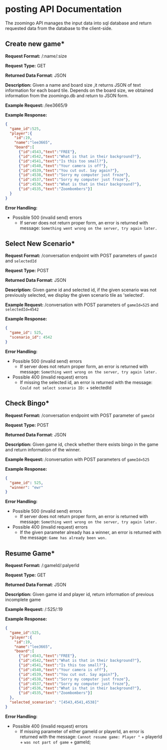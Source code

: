 # posting API Documentation
The zoomingo API manages the input data into sql database and return requested
data from the database to the client-side.

## Create new game*
**Request Format:** /:name/:size

**Request Type:** GET

**Returned Data Format**: JSON

**Description:** Given a name and board size ,it returns JSON of text information for each board tile.
Depends on the board size, we obtained information from the zoomingo.db and return to JSON form.

**Example Request:** /lee3665/9

**Example Response:**
```json
{
  "game_id":525,
  "player":{
    "id":19,
    "name":"lee3665",
    "board":[
      {"id":4543,"text":"FREE"},
      {"id":4542,"text":"What is that in their background?"},
      {"id":4541,"text":"Is this too small?"},
      {"id":4540,"text":"Your camera is off"},
      {"id":4539,"text":"You cut out. Say again?"},
      {"id":4538,"text":"Sorry my computer just froze"},
      {"id":4537,"text":"Sorry my computer just froze"},
      {"id":4536,"text":"What is that in their background?"},
      {"id":4535,"text":"Zoombombers"}]
  }
}
```

**Error Handling:**
- Possible 500 (invalid send) errors
  - If server does not return proper form, an error is returned with  message: `Something went wrong on the server, try again later.`


## Select New Scenario*
**Request Format:** /conversation endpoint with POST parameters of `gameId` and
`selectedId`

**Request Type:** POST

**Returned Data Format**: JSON

**Description:** Given game id and selected id, if the given scenario was not previously selected, we display the given scenario tile as 'selected'.

**Example Request:** /conversation with POST parameters of `gameId=525` and `selectedId=4542`

**Example Response:**
```json
{
  "game_id": 525,
  "scenario_id": 4542
}
```

**Error Handling:**
- Possible 500 (invalid send) errors
  - If server does not return proper form, an error is returned with  message: `Something went wrong on the server, try again later.`
- Possible 400 (invalid request) errors
  - If missing the selected id, an error is returned with the message: `Could not select scenario ID:` + selectedId


## Check Bingo*
**Request Format:** /conversation endpoint with POST parameter of `gameId`

**Request Type:** POST

**Returned Data Format**: JSON

**Description:** Given game id, check whether there exists bingo in the game and return information of the winner.

**Example Request:** /conversation with POST parameters of `gameId=525`

**Example Response:**
```json
{
  "game_id": 525,
  "winner": "ewr"
}
```

**Error Handling:**
- Possible 500 (invalid send) errors
  - If server does not return proper form, an error is returned with  message: `Something went wrong on the server, try again later.`
- Possible 400 (invalid request) errors
  - If the given parameter already has a winner, an error is returned with the message: `Game has already been won.`


## Resume Game*
**Request Format:** /:gameId/:palyerId

**Request Type:** GET

**Returned Data Format**: JSON

**Description:** Given game id and player id, return information of previous incomplete game

**Example Request:** /:525/:19

**Example Response:**
```json
{
  "game_id":525,
  "player":{
    "id":19,
    "name":"lee3665",
    "board":[
      {"id":4543,"text":"FREE"},
      {"id":4542,"text":"What is that in their background?"},
      {"id":4541,"text":"Is this too small?"},
      {"id":4540,"text":"Your camera is off"},
      {"id":4539,"text":"You cut out. Say again?"},
      {"id":4538,"text":"Sorry my computer just froze"},
      {"id":4537,"text":"Sorry my computer just froze"},
      {"id":4536,"text":"What is that in their background?"},
      {"id":4535,"text":"Zoombombers"}]
  },
  "selected_scenarios": "[4543,4541,4538]"
}
```

**Error Handling:**
- Possible 400 (invalid request) errors
  - If missing parameter of either gameId or playerId, an error is returned with the message: `Cannot resume game: Player "` + playerId + ` was not part of game ` + gameId;